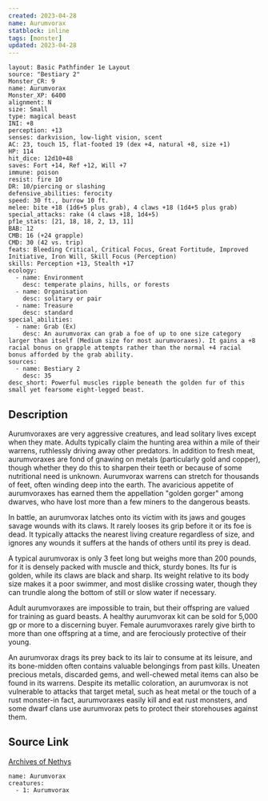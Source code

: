 ```yaml
---
created: 2023-04-28
name: Aurumvorax
statblock: inline
tags: [monster]
updated: 2023-04-28
---
```

```statblock
layout: Basic Pathfinder 1e Layout
source: "Bestiary 2"
Monster_CR: 9
name: Aurumvorax
Monster_XP: 6400
alignment: N
size: Small
type: magical beast
INI: +8
perception: +13
senses: darkvision, low-light vision, scent
AC: 23, touch 15, flat-footed 19 (dex +4, natural +8, size +1)
HP: 114
hit_dice: 12d10+48
saves: Fort +14, Ref +12, Will +7
immune: poison
resist: fire 10
DR: 10/piercing or slashing
defensive_abilities: ferocity
speed: 30 ft., burrow 10 ft.
melee: bite +18 (1d6+5 plus grab), 4 claws +18 (1d4+5 plus grab)
special_attacks: rake (4 claws +18, 1d4+5)
pf1e_stats: [21, 18, 18, 2, 13, 11]
BAB: 12
CMB: 16 (+24 grapple)
CMD: 30 (42 vs. trip)
feats: Bleeding Critical, Critical Focus, Great Fortitude, Improved Initiative, Iron Will, Skill Focus (Perception)
skills: Perception +13, Stealth +17
ecology:
  - name: Environment
    desc: temperate plains, hills, or forests
  - name: Organisation
    desc: solitary or pair
  - name: Treasure
    desc: standard
special_abilities:
  - name: Grab (Ex)
    desc: An aurumvorax can grab a foe of up to one size category larger than itself (Medium size for most aurumvoraxes). It gains a +8 racial bonus on grapple attempts rather than the normal +4 racial bonus afforded by the grab ability.
sources:
  - name: Bestiary 2
    desc: 35
desc_short: Powerful muscles ripple beneath the golden fur of this small yet fearsome eight-legged beast. 
```
## Description
Aurumvoraxes are very aggressive creatures, and lead solitary lives except when they mate. Adults typically claim the hunting area within a mile of their warrens, ruthlessly driving away other predators. In addition to fresh meat, aurumvoraxes are fond of gnawing on metals (particularly gold and copper), though whether they do this to sharpen their teeth or because of some nutritional need is unknown. Aurumvorax warrens can stretch for thousands of feet, often winding deep into the earth. The avaricious appetite of aurumvoraxes has earned them the appellation "golden gorger" among dwarves, who have lost more than a few miners to the dangerous beasts. 

In battle, an aurumvorax latches onto its victim with its jaws and gouges savage wounds with its claws. It rarely looses its grip before it or its foe is dead. It typically attacks the nearest living creature regardless of size, and ignores any wounds it suffers at the hands of others until its prey is dead. 

A typical aurumvorax is only 3 feet long but weighs more than 200 pounds, for it is densely packed with muscle and thick, sturdy bones. Its fur is golden, while its claws are black and sharp. Its weight relative to its body size makes it a poor swimmer, and most dislike crossing water, though they can trundle along the bottom of still or slow water if necessary. 

Adult aurumvoraxes are impossible to train, but their offspring are valued for training as guard beasts. A healthy aurumvorax kit can be sold for 5,000 gp or more to a discerning buyer. Female aurumvoraxes rarely give birth to more than one offspring at a time, and are ferociously protective of their young. 

An aurumvorax drags its prey back to its lair to consume at its leisure, and its bone-midden often contains valuable belongings from past kills. Uneaten precious metals, discarded gems, and well-chewed metal items can also be found in its warrens. Despite its metallic coloration, an aurumvorax is not vulnerable to attacks that target metal, such as heat metal or the touch of a rust monster-in fact, aurumvoraxes easily kill and eat rust monsters, and some dwarf clans use aurumvorax pets to protect their storehouses against them.
## Source Link
[Archives of Nethys](https://aonprd.com/MonsterDisplay.aspx?ItemName=Aurumvorax)
```encounter-table
name: Aurumvorax
creatures:
  - 1: Aurumvorax
```
